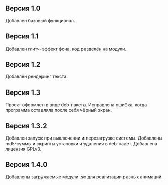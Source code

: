 ## Версия 1.0
Добавлен базовый функционал.

## Версия 1.1
Добавлен глитч-эффект фона, код разделён на модули.

## Версия 1.2
Добавлен рендеринг текста.

## Версия 1.3
Проект оформлен в виде deb-пакета.
Исправлена ошибка, когда программа оставляла после себя чёрный экран.

## Версия 1.3.2
Добавлен запуск при выключении и перезагрузке системы.
Добавлены md5-суммы и скрипты установки и удаления в deb-пакет.
Добавлена лицензия GPLv3.

## Версия 1.4.0
Добавлены загружаемые модули .so для реализации разных анимаций.
